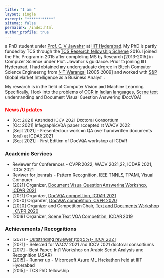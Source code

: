```yaml
---
title: "I am "
layout: single
excerpt: "************"
sitemap: false
permalink: /index.html
author_profile: true
---
```

a PhD student under   [Prof. C. V Jawahar][1]  at [IIIT Hyderabad][2]. My PhD is partly funded by TCS through the [TCS Research fellowship Scheme][7] 2016. I joined the Phd Program in 2015 after completing MS by Research [2013-2015] in Computer Science under Prof. Jawahar's guidance. Prior to joining IIIT Hyderabad, I had obtained my undergraduate degree in Btech Computer Science Engineering from [NIT Warangal][3] [2005-2009] and worked with [S&P Global Market Intelligence][4] as a Business Analyst .

My research is in the field of Computer Vision and Machine Learning. Specifically, I look into the problems of [OCR in Indian languages][5],  [Scene text understanding][6] and [Document Visual Question Answering (DocVQA)][8] 


### <span style="color:red">News /Updates </span>

- [Oct 2021] Attended ICCV 2021 Doctoral Consortium 
- [Oct 2021] InfographicVQA paper accepted at WACV 2022
- [Sept 2021] - Presented   our work on QA over handwritten documents (oral) at ICDAR 2021
- [Sept 2021] - First Edition of DocVQA workshop at ICDAR


### Academic Services ###
- Reviewer for Conferences - CVPR 2022,  WACV 2021,22, ICDAR 2021, ICCV 2021
- Reviwer for jounrals - Pattern Recognition, IEEE TNNLS, TPAMI, Visual Computer
- [2021] Organizer, [Document Visual Question Answering Workshop, ICDAR 2021][9]
- [2021] Organizer, [DocVQA competition, ICDAR 2021][10]
- [2020] Organizer, [DocVQA competition, CVPR 2020][11]
- [2020] Organizer and Competition Chair, [Text and Documents Workshop , CVPR 2020][12]
- [2019] Organizer, [Scene Text VQA Competition, ICDAR 2019][13]

### Achievements / Recognitions ###
- [2021] - [Outstanding reviewer (top 5%)-  ICCV 2021][14] 
- [2021] - Selected for WACV 2021 and ICCV 2021 doctoral consortiums
- [2017] - Best Paper;  Int'l Workshop on Arabic Script Analysis and Recognition (ASAR) 
- [2015] - Runner up - Micorosoft Azure ML Hackathon held at IIIT Hyderabad
- [2015] - TCS PhD fellowship


[1]: https://www.iiit.ac.in/~jawahar/
[2]: https://www.iiit.ac.in/
[3]: http://www.nitw.ac.in/
[4]: https://www.spcapitaliq.com/
[5]: http://ocr.iiit.ac.in/
[6]: https://cvit.iiit.ac.in/research/projects/cvit-projects/scene-text-understanding
[7]: http://www.tcs.com/about/tcs_difference/innovation/network/Pages/TCS_Research_Fellowship_Scheme.aspx
[8]: https://docvqa.org 
[9]: https://icdar2021.org/workshops/
[10]: https://icdar2021.org/competitions/docvqa/
[11]: https://cvpr2020text.wordpress.com/challenge/
[12]: https://cvpr2020text.wordpress.com/
[13]: https://rrc.cvc.uab.es/?ch=11
[14]: http://iccv2021.thecvf.com/outstanding-reviewers
[15]: https://rrc.cvc.uab.es/?ch=17
